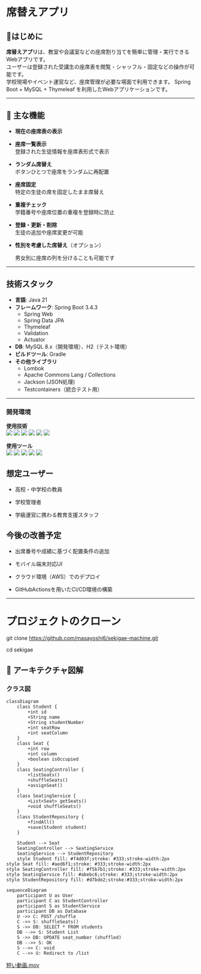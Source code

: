 # 席替えアプリ

## 📌はじめに

**席替えアプリ**は、教室や会議室などの座席割り当てを簡単に管理・実行できるWebアプリです。  
ユーザーは登録された受講生の座席表を閲覧・シャッフル・固定などの操作が可能です。  
学校現場やイベント運営など、座席管理が必要な場面で利用できます。
Spring Boot + MySQL + Thymeleaf を利用したWebアプリケーションです。

---

## 🎯 主な機能

- **現在の座席表の表示**
- **座席一覧表示**  
  登録された生徒情報を座席表形式で表示
- **ランダム席替え**  
  ボタンひとつで座席をランダムに再配置
- **座席固定**  
  特定の生徒の席を固定したまま席替え
- **重複チェック**  
  学籍番号や座席位置の重複を登録時に防止
- **登録・更新・削除**  
  生徒の追加や座席変更が可能
- **性別を考慮した席替え**（オプション）

  男女別に座席の列を分けることも可能です

---

## 技術スタック

- **言語**: Java 21
- **フレームワーク**: Spring Boot 3.4.3
    - Spring Web
    - Spring Data JPA
    - Thymeleaf
    - Validation
    - Actuator
- **DB**: MySQL 8.x（開発環境）、H2（テスト環境）
- **ビルドツール**: Gradle
- **その他ライブラリ**
    - Lombok
    - Apache Commons Lang / Collections
    - Jackson (JSON処理)
    - Testcontainers（統合テスト用）

---

### 開発環境

**使用技術**  
<img src="https://img.shields.io/badge/language-Java 21-007396.svg">
<img src="https://img.shields.io/badge/framework-springboot 3.2.0-6DB33F.svg?logo=springboot&logoColor=#000000">
<img src="https://img.shields.io/badge/-MySQL-4479A1.svg?logo=mysql&logoColor=FFFFFF">
<img src="https://img.shields.io/badge/-MyBatis-990000.svg">
<img src="https://img.shields.io/badge/-JUnit5-25A162.svg?logo=JUnit5&logoColor=FFFFFF">
<img src="https://img.shields.io/badge/-h2database-09476B.svg?logo=h2database&logoColor=FFFFFF">

**使用ツール**  
<img src="https://img.shields.io/badge/-IntelliJ IDEA-000000.svg?logo=intellijidea&logoColor=FFFFFF">
<img src="https://img.shields.io/badge/-Git-F05032.svg?logo=git&logoColor=F8A899">
<img src="https://img.shields.io/badge/-GitHub-181717.svg?logo=github&logoColor=FFFFFF">
<img src="https://img.shields.io/badge/-Postman-FF6C37.svg?logo=postman&logoColor=FFFFFF">
<img src="https://img.shields.io/badge/-OpenAPI-6BA539.svg?logo=openapiinitiative&logoColor=FFFFFF">

## 想定ユーザー

- 高校・中学校の教員

- 学校管理者

- 学級運営に携わる教育支援スタッフ

## 今後の改善予定

- 出席番号や成績に基づく配置条件の追加

- モバイル端末対応UI

- クラウド環境（AWS）でのデプロイ

- GitHubActionsを用いたCI/CD環境の構築

---

# プロジェクトのクローン

git clone https://github.com/masayoshi6/sekigae-machine.git

cd sekigae

## 📂 アーキテクチャ図解

### クラス図

```mermaid
classDiagram
    class Student {
        +int id
        +String name
        +String studentNumber
        +int seatRow
        +int seatColumn
    }
    class Seat {
        +int row
        +int column
        +boolean isOccupied
    }
    class SeatingController {
        +listSeats()
        +shuffleSeats()
        +assignSeat()
    }
    class SeatingService {
        +List<Seat> getSeats()
        +void shuffleSeats()
    }
    class StudentRepository {
        +findAll()
        +save(Student student)
    }

    Student --> Seat
    SeatingController --> SeatingService
    SeatingService --> StudentRepository
    style Student fill: #f4d03f;stroke: #333;stroke-width:2px
style Seat fill: #aed6f1;stroke: #333;stroke-width:2px
style SeatingController fill: #f5b7b1;stroke: #333;stroke-width:2px
style SeatingService fill: #abebc6;stroke: #333;stroke-width:2px
style StudentRepository fill: #d7bde2;stroke:#333;stroke-width:2px
```

```mermaid
sequenceDiagram
    participant U as User
    participant C as StudentController
    participant S as StudentService
    participant DB as Database
    U ->> C: POST /shuffle
    C ->> S: shuffleSeats()
    S ->> DB: SELECT * FROM students
    DB -->> S: Student List
    S ->> DB: UPDATE seat_number (shuffled)
    DB -->> S: OK
    S -->> C: void
    C -->> U: Redirect to /list
```

[短い動画.mov](../../Desktop/%E7%9F%AD%E3%81%84%E5%8B%95%E7%94%BB.mov)